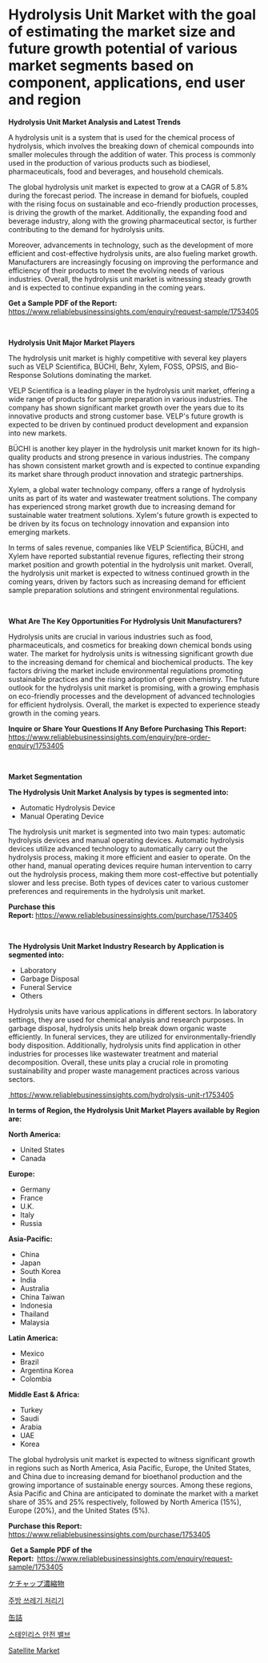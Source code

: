 <p><h1>Hydrolysis Unit Market with the goal of estimating the market size and future growth potential of various market segments based on component, applications, end user and region</h1></p><p><strong>Hydrolysis Unit Market Analysis and Latest Trends</strong></p>
<p><p>A hydrolysis unit is a system that is used for the chemical process of hydrolysis, which involves the breaking down of chemical compounds into smaller molecules through the addition of water. This process is commonly used in the production of various products such as biodiesel, pharmaceuticals, food and beverages, and household chemicals.</p><p>The global hydrolysis unit market is expected to grow at a CAGR of 5.8% during the forecast period. The increase in demand for biofuels, coupled with the rising focus on sustainable and eco-friendly production processes, is driving the growth of the market. Additionally, the expanding food and beverage industry, along with the growing pharmaceutical sector, is further contributing to the demand for hydrolysis units.</p><p>Moreover, advancements in technology, such as the development of more efficient and cost-effective hydrolysis units, are also fueling market growth. Manufacturers are increasingly focusing on improving the performance and efficiency of their products to meet the evolving needs of various industries. Overall, the hydrolysis unit market is witnessing steady growth and is expected to continue expanding in the coming years.</p></p>
<p><strong>Get a Sample PDF of the Report:&nbsp;</strong> <a href="https://www.reliablebusinessinsights.com/enquiry/request-sample/1753405">https://www.reliablebusinessinsights.com/enquiry/request-sample/1753405</a></p>
<p>&nbsp;</p>
<p><strong>Hydrolysis Unit Major Market Players</strong></p>
<p><p>The hydrolysis unit market is highly competitive with several key players such as VELP Scientifica, BÜCHI, Behr, Xylem, FOSS, OPSIS, and Bio-Response Solutions dominating the market.</p><p>VELP Scientifica is a leading player in the hydrolysis unit market, offering a wide range of products for sample preparation in various industries. The company has shown significant market growth over the years due to its innovative products and strong customer base. VELP's future growth is expected to be driven by continued product development and expansion into new markets.</p><p>BÜCHI is another key player in the hydrolysis unit market known for its high-quality products and strong presence in various industries. The company has shown consistent market growth and is expected to continue expanding its market share through product innovation and strategic partnerships.</p><p>Xylem, a global water technology company, offers a range of hydrolysis units as part of its water and wastewater treatment solutions. The company has experienced strong market growth due to increasing demand for sustainable water treatment solutions. Xylem's future growth is expected to be driven by its focus on technology innovation and expansion into emerging markets.</p><p>In terms of sales revenue, companies like VELP Scientifica, BÜCHI, and Xylem have reported substantial revenue figures, reflecting their strong market position and growth potential in the hydrolysis unit market. Overall, the hydrolysis unit market is expected to witness continued growth in the coming years, driven by factors such as increasing demand for efficient sample preparation solutions and stringent environmental regulations.</p></p>
<p>&nbsp;</p>
<p><strong>What Are The Key Opportunities For Hydrolysis Unit Manufacturers?</strong></p>
<p><p>Hydrolysis units are crucial in various industries such as food, pharmaceuticals, and cosmetics for breaking down chemical bonds using water. The market for hydrolysis units is witnessing significant growth due to the increasing demand for chemical and biochemical products. The key factors driving the market include environmental regulations promoting sustainable practices and the rising adoption of green chemistry. The future outlook for the hydrolysis unit market is promising, with a growing emphasis on eco-friendly processes and the development of advanced technologies for efficient hydrolysis. Overall, the market is expected to experience steady growth in the coming years.</p></p>
<p><strong>Inquire or Share Your Questions If Any Before Purchasing This Report:</strong> <a href="https://www.reliablebusinessinsights.com/enquiry/pre-order-enquiry/1753405">https://www.reliablebusinessinsights.com/enquiry/pre-order-enquiry/1753405</a></p>
<p>&nbsp;</p>
<p><strong>Market Segmentation</strong></p>
<p><strong>The Hydrolysis Unit Market Analysis by types is segmented into:</strong></p>
<p><ul><li>Automatic Hydrolysis Device</li><li>Manual Operating Device</li></ul></p>
<p><p>The hydrolysis unit market is segmented into two main types: automatic hydrolysis devices and manual operating devices. Automatic hydrolysis devices utilize advanced technology to automatically carry out the hydrolysis process, making it more efficient and easier to operate. On the other hand, manual operating devices require human intervention to carry out the hydrolysis process, making them more cost-effective but potentially slower and less precise. Both types of devices cater to various customer preferences and requirements in the hydrolysis unit market.</p></p>
<p><strong>Purchase this Report:&nbsp;</strong><a href="https://www.reliablebusinessinsights.com/purchase/1753405">https://www.reliablebusinessinsights.com/purchase/1753405</a></p>
<p>&nbsp;</p>
<p><strong>The Hydrolysis Unit Market Industry Research by Application is segmented into:</strong></p>
<p><ul><li>Laboratory</li><li>Garbage Disposal</li><li>Funeral Service</li><li>Others</li></ul></p>
<p><p>Hydrolysis units have various applications in different sectors. In laboratory settings, they are used for chemical analysis and research purposes. In garbage disposal, hydrolysis units help break down organic waste efficiently. In funeral services, they are utilized for environmentally-friendly body disposition. Additionally, hydrolysis units find application in other industries for processes like wastewater treatment and material decomposition. Overall, these units play a crucial role in promoting sustainability and proper waste management practices across various sectors.</p></p>
<p><a href="https://www.reliablebusinessinsights.com/hydrolysis-unit-r1753405">&nbsp;https://www.reliablebusinessinsights.com/hydrolysis-unit-r1753405</a></p>
<p><strong>In terms of Region, the Hydrolysis Unit Market Players available by Region are:</strong></p>
<p>
    <p> <strong> North America: </strong>
        <ul>
            <li>United States</li>
            <li>Canada</li>
        </ul>
        </p> 
    <p> <strong> Europe: </strong>
        <ul>
            <li>Germany</li>
            <li>France</li>
            <li>U.K.</li>
            <li>Italy</li>
            <li>Russia</li>
        </ul>
        </p> 
    <p> <strong> Asia-Pacific: </strong>
        <ul>
            <li>China</li>
            <li>Japan</li>
            <li>South Korea</li>
            <li>India</li>
            <li>Australia</li>
            <li>China Taiwan</li>
            <li>Indonesia</li>
            <li>Thailand</li>
            <li>Malaysia</li>
        </ul>
        </p> 
    <p> <strong> Latin America: </strong>
        <ul>
            <li>Mexico</li>
            <li>Brazil</li>
            <li>Argentina Korea</li>
            <li>Colombia</li>
        </ul>
        </p> 
    <p> <strong> Middle East & Africa: </strong>
        <ul>
            <li>Turkey</li>
            <li>Saudi</li>
            <li>Arabia</li>
            <li>UAE</li>
            <li>Korea</li>
        </ul>
    </p>
    </p>
<p><p>The global hydrolysis unit market is expected to witness significant growth in regions such as North America, Asia Pacific, Europe, the United States, and China due to increasing demand for bioethanol production and the growing importance of sustainable energy sources. Among these regions, Asia Pacific and China are anticipated to dominate the market with a market share of 35% and 25% respectively, followed by North America (15%), Europe (20%), and the United States (5%).</p></p>
<p><strong>Purchase this Report: </strong><a href="https://www.reliablebusinessinsights.com/purchase/1753405">https://www.reliablebusinessinsights.com/purchase/1753405</a></p>
<p>&nbsp;<strong>Get a Sample PDF of the Report:&nbsp;&nbsp;</strong><a href="https://www.reliablebusinessinsights.com/enquiry/request-sample/1753405">https://www.reliablebusinessinsights.com/enquiry/request-sample/1753405</a></p>
<p><strong></strong></p>
<p><p><a href="https://github.com/JanickJohns/Market-Research-Report-List-1/blob/main/5645776155441.md">ケチャップ濃縮物</a></p><p><a href="https://github.com/JosefaRice/Market-Research-Report-List-1/blob/main/4945975166090.md">주방 쓰레기 처리기</a></p><p><a href="https://github.com/DwightHuels1/Market-Research-Report-List-1/blob/main/7895812155440.md">缶詰</a></p><p><a href="https://github.com/xvz497517413/Market-Research-Report-List-2/blob/main/3934968166091.md">스테인리스 안전 밸브</a></p><p><a href="https://github.com/Hunterico88/Market-Research-Report-List-1/blob/main/satellite-market.md">Satellite Market</a></p></p>